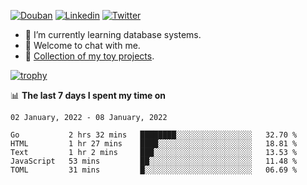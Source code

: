 
<p align="left">
<a href="https://www.douban.com/people/ixxchan"><img src="https://img.shields.io/badge/@ixxchan-007722?style=flat&logo=Douban&logoColor=white" alt="Douban" /></a> 
<a href="https://www.linkedin.com/in/xxchan/?locale=en_US"><img src="https://img.shields.io/badge/@xxchan-0073b1?style=flat&logo=LinkedIn&logoColor=white" alt="Linkedin" /></a> 
<a href="https://twitter.com/yayale_umi"><img src="https://img.shields.io/badge/@yayale__umi-1DA1F2?style=flat&logo=Twitter&logoColor=white" alt="Twitter"/></a>
</p>

- 🌱 I’m currently learning database systems.
- 💬 Welcome to chat with me.
- 🍚 [Collection of my toy projects](https://github.com/ixxchan).


[![trophy](https://github-profile-trophy.vercel.app/?username=xxchan&theme=flat&column=7)](https://github.com/xxchan)


📊 **The last 7 days I spent my time on** 

<!--START_SECTION:waka-->
```text
02 January, 2022 - 08 January, 2022

Go           2 hrs 32 mins   ████████░░░░░░░░░░░░░░░░░   32.70 % 
HTML         1 hr 27 mins    ████░░░░░░░░░░░░░░░░░░░░░   18.81 % 
Text         1 hr 2 mins     ███░░░░░░░░░░░░░░░░░░░░░░   13.53 % 
JavaScript   53 mins         ██░░░░░░░░░░░░░░░░░░░░░░░   11.48 % 
TOML         31 mins         █░░░░░░░░░░░░░░░░░░░░░░░░   06.69 %
```
<!--END_SECTION:waka-->

<!--
**xxchan/xxchan** is a ✨ _special_ ✨ repository because its `README.md` (this file) appears on your GitHub profile.

Here are some ideas to get you started:

- 🔭 I’m currently working on ...
- 🌱 I’m currently learning ...
- 👯 I’m looking to collaborate on ...
- 🤔 I’m looking for help with ...
- 💬 Ask me about ...
- 📫 How to reach me: ...
- 😄 Pronouns: ...
- ⚡ Fun fact: ...
-->
